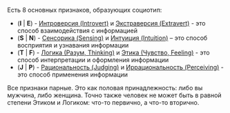 Есть 8 основных признаков, образующих социотип:  
- (**I** | **E**) - [Интроверсия (Intrоvert)](Психология/Соционика/Дихотомии/I%20(Интроверт).md) и [Экстраверсия (Extravert)](Психология/Соционика/Дихотомии/E%20(Экстраверт).md) - это способ взаимодействия с информацией  
- (**S** | **N**) - [Сенсорика (Sensing)](Психология/Соционика/Дихотомии/S%20(Сенсорик).md) и [Интуиция (Intuition)](Психология/Соционика/Дихотомии/N%20(Интуит).md) – это способ восприятия и узнавания информации  
- (**T** | **F**) - [Логика (Разум, Thinking)](Психология/Соционика/Дихотомии/T%20(Логик).md) и [Этика (Чувство, Feeling)](Психология/Соционика/Дихотомии/F%20(Этик).md) - это способ интерпретации и оформления информации  
- (**J** | **P**) - [Рациональность (Judging)](Психология/Соционика/Дихотомии/J%20(Рационал).md) и [Иррациональность (Perceiving)](Психология/Соционика/Дихотомии/P%20(Иррационал).md) - это способ применения информации

Все признаки парные. Это как половая принадлежность: либо вы мужчина, либо женщина. Точно также человек не может быть в равной степени Этиком и Логиком: что-то первично, а что-то вторично.